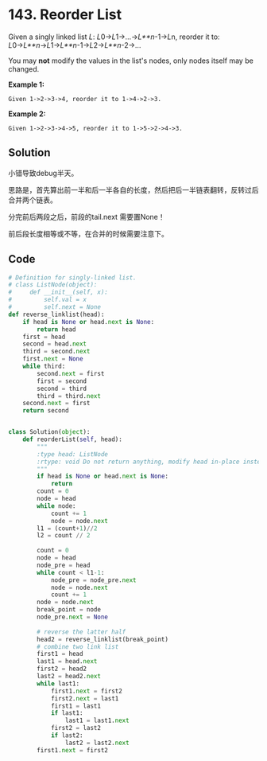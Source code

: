 # 143. Reorder List

Given a singly linked list *L*: *L*0→*L*1→…→*L**n*-1→*L*n,
reorder it to: *L*0→*L**n*→*L*1→*L**n*-1→*L*2→*L**n*-2→…

You may **not** modify the values in the list's nodes, only nodes itself may be changed.

**Example 1:**

```
Given 1->2->3->4, reorder it to 1->4->2->3.
```

**Example 2:**

```
Given 1->2->3->4->5, reorder it to 1->5->2->4->3.
```



## Solution

小错导致debug半天。

思路是，首先算出前一半和后一半各自的长度，然后把后一半链表翻转，反转过后合并两个链表。

分完前后两段之后，前段的tail.next 需要置None！

前后段长度相等或不等，在合并的时候需要注意下。



## Code

```python
# Definition for singly-linked list.
# class ListNode(object):
#     def __init__(self, x):
#         self.val = x
#         self.next = None
def reverse_linklist(head):
    if head is None or head.next is None:
        return head
    first = head
    second = head.next
    third = second.next
    first.next = None
    while third:
        second.next = first
        first = second
        second = third
        third = third.next
    second.next = first
    return second


class Solution(object):
    def reorderList(self, head):
        """
        :type head: ListNode
        :rtype: void Do not return anything, modify head in-place instead.
        """
        if head is None or head.next is None:
            return
        count = 0
        node = head
        while node:
            count += 1
            node = node.next
        l1 = (count+1)//2
        l2 = count // 2
        
        count = 0
        node = head
        node_pre = head
        while count < l1-1:
            node_pre = node_pre.next
            node = node.next
            count += 1
        node = node.next
        break_point = node
        node_pre.next = None
        
        # reverse the latter half
        head2 = reverse_linklist(break_point)
        # combine two link list
        first1 = head
        last1 = head.next
        first2 = head2
        last2 = head2.next
        while last1:
            first1.next = first2
            first2.next = last1
            first1 = last1
            if last1:
                last1 = last1.next
            first2 = last2
            if last2:
                last2 = last2.next
        first1.next = first2
```

